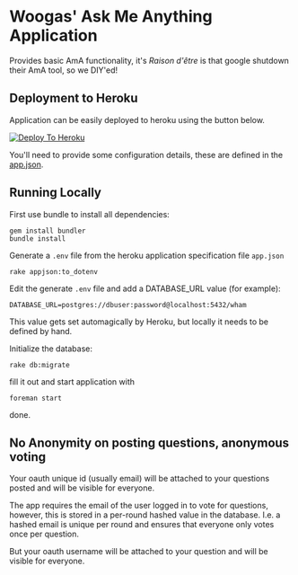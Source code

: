 Woogas' Ask Me Anything Application
====

Provides basic AmA functionality, it's *Raison d'être* is that google
shutdown their AmA tool, so we DIY'ed!

Deployment to Heroku
---

Application can be easily deployed to heroku using the button below.

[![Deploy To Heroku](https://www.herokucdn.com/deploy/button.png)](https://heroku.com/deploy)

You'll need to provide some configuration details, these are defined in the
[app.json](https://github.com/wooga/askmeanything/blob/master/app.json).

Running Locally
---

First use bundle to install all dependencies:

    gem install bundler
    bundle install

Generate a ```.env``` file from the heroku application specification file ```app.json```

    rake appjson:to_dotenv

Edit the generate ```.env``` file and add a DATABASE_URL value (for example):

    DATABASE_URL=postgres://dbuser:password@localhost:5432/wham

This value gets set automagically by Heroku, but locally it needs to be
defined by hand.

Initialize the database:

    rake db:migrate

fill it out and start application with

    foreman start

done.

No Anonymity on posting questions, anonymous voting
---
Your oauth unique id (usually email) will be attached to your questions posted and will be visible for everyone.

The app requires the email of the user logged in to vote for questions, however, this is stored in a per-round
hashed value in the database. I.e. a hashed email is unique per round and
ensures that everyone only votes once per question. 

But your oauth username will be attached to your question and will be visible for everyone.
